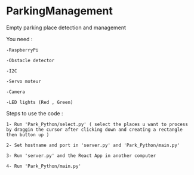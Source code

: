 # ParkingManagement
Empty parking place detection and management

You need :

    -RaspberryPi

    -Obstacle detector

    -I2C

    -Servo moteur
    
    -Camera
    
    -LED lights (Red , Green)

Steps to use the code :

    1- Run 'Park_Python/select.py' ( select the places u want to process by draggin the cursor after clicking down and creating a rectangle then button up )
    
    2- Set hostname and port in 'server.py' and 'Park_Python/main.py'
    
    3- Run 'server.py' and the React App in another computer
    
    4- Run 'Park_Python/main.py'
